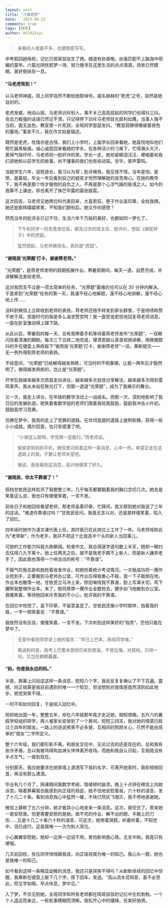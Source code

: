 ```yaml
---
layout: post
title: "六载若梦"
date:   2023-06-22
comments: true
tags: [随笔]
author: NY2025xyc
---
```


> 来看的人或是不多，也便随意写写。

中考假回趟母校，记忆已斑斑驳驳生了锈。楼道有些昏暗，丝毫匹配不上脑海中明媚的童年。六载光阴恍若梦一场，努力搜寻在这里生活的点点滴滴，场景已然模糊，美好倒尚存一息。

#### “马老虎驾到！”

以马老师神威，班上同学自然不敢给她取绰号。威名赫赫的“老虎”之号，自然是她自封的。

老虎发威，地动山摇，马老师训斥别人，事不关己高高挂起的同学们也得抖三抖。攻击力极强的话语已然记不清，只记得停下训斥马老师目光犀利如鹰，当事人悔不当初，面无血色。教室里一片死寂，全班同学瑟瑟发抖。“教室寂静得像披着夜色的墓地。”事发不久，我在作文如是描述。

既然是老虎，性情亦是古怪。我们上小学时，上届学长回来看她，她喜悦地叫他们帮忙画黑板报。诚心诚意回来看她的学长，在各种活计的刁难下，忙得满头大汗，累得气喘吁吁。马老师则一脸奸诈的笑。学长一走，她却是眼泪汪汪，哽咽着和我们讲她和以前学生的故事，尚不懂事的我们也有些动容。言毕，掌声雷鸣。

当她学生六年，说短道长，我习以为常；批评嗔怪，我见怪不怪。当年是怕，是愤，是委屈，毕业一年后看到自己的蜕变才恍然理解她的良苦用心。在她的教导下，我不再是那个恃才傲物的自负之人，不再是那个心浮气躁的肤浅之人。如今的我算不上谦逊，却也离开了锋芒毕露的嚣张跋扈。

这次回去，马老师见她两位科代表回来，大喜若狂，卷子作业盖印章，全给我俩。她还是那样嬉嬉笑笑，不知我们辞别后，她又作何感想？

然而当年的批评全已记不住，生活六年千万般的美好，也都如同一梦化了。

> 下午和同学一同去食堂吃饭，聊及过去的班主任，她评价，想起《骆驼祥子》中的虎妞。
>
> 猛然想起，马老师微信名，真的是“虎妞”。

#### “谢雨辰‘光荣题’打卡，谢谢蒋老师。”

“光荣题”，是蒋老师发明的假期拓展作业。寒暑假期间，每天一道，自愿完成，并讲解解法发给老师。

这对我而言不过是一项太简单的任务，“光荣题”最难的也可以在 30 分钟内解决。于是拿到“光荣题”任务的第一天，我漫不经心地解题，漫不经心地讲解，漫不经心地上传……

没料到微信上立即收到老师的表扬，蒋老师还随手转发到家长群里，于是啧啧称赞不绝于耳。孩提时代的我是多么渴求赞赏呵！我一面受宠若惊地回复蒋老师消息，一面在卧室激动得上蹿下跳。

从此以后，寒暑假的每一天，总有我捧着手机等待着蒋老师发布“光荣题”，一双眼闪烁着清澈的期盼。每次三下五除二地完成，理清思路认真录视频讲解，用微微颤抖的手在键盘上熟练敲下“谢雨辰‘光荣题’打卡，谢谢蒋老师”一话，果断提交——无一例外得到蒋老师的表扬。

不经意间，“光荣题”已经解得越发熟练，可当时的不明事理，让我一两年后才豁然明了，做得越发熟练的，岂止是“光荣题”。

开学后我越来越多次昂首走向讲台，越来越多次自信分享解法，越来越多次得到雷鸣掌声。我从未站在聚光灯下，但那一道道“光荣题”，成为了我展示的舞台。

又一次，我走上讲台，在年级的数学活动上一战成名。而那一次，深刻地影响了我日后的发展轨迹。她笑着看数学组的老师们围着我给我鼓励，鼓励我冲击小升初，鼓励我学习竞赛。

仿佛在梦中，我真的走上了竞赛的道路。在坎坷迤逦的道路上披荆斩棘，获得一些小小成就，偶尔回首，也只有感激了吧。

> “小谢这么聪明，学竞赛一定能行。”蒋老师说。
>
> 偷偷拿到妈妈手机，微信里闪烁着这样一条消息，心中一热。希望正走在这道路上的我，不要让老师失望吧。
>
> 据说，我爸看到这消息，高兴地傻笑了好久。

#### “谢雨辰，你太不靠谱了！”

搭档甘依民这样批评了我整整三年，几乎每天都要戳着我的胸口念叨几次。她总是笑着这么说，我也只有傻傻笑着，一言不发。

前些日子和她回校看望老师，帮老师盖着印章，忙碌间，我又聊到她对我说了三年的这话。“难道你靠谱过吗？”甘依民反问。我竟无言以对，还是那样傻笑着，陷入了回忆。

四年级时她作为语文课代表上任，其时我已在此岗位上工作了一年。马老师戏称此为“老带新”，作为老手，我并不把这个比我高半个头的新人当回事儿。

可她的工作能力叫我大跌眼镜。检查作文，我总得逐字逐句数上半天，她却一眼扫去估得八九不离十。她上任两天之后，就不是我老手瞧不上新人，而是新人嫌弃老手了。因此我也落得一个响当当的称号：“不靠谱”。

不服气的我总是和她抢着收发作业，和她抢着统计考试情况。一次我成功将一摞作业抢到手，正要搬到马老师办公室，可作业压得我重心不稳，我一下子栽倒在地，作业本也散落一地。甘依民立马冲上来，照旧嗔怪我不靠谱，脸上写满关切，弯下腰帮我整理作业本。末了，她将厚厚一摞作业全数抢去，健步如飞地搬到办公室。我傻笑着，等待她回来斥责我的不小心，批评我的不靠谱。

在回忆中恍惚了，盖下印章，不留意盖歪了。甘依民还像小学时那样，拍着我的肩，一字一顿笑着说：“不靠谱。”

我依然没有反驳，傻傻笑着，一言不发。下次听到这样美好的“指责”，恐怕只能在梦中了。

> 无意中看到同学录上她的留言：“早日上巴本，再续同学缘。”
>
> 略讽刺的是，我考上巴蜀本部但仍来到南渝，不曾后悔。对搭档，只得一句，又岂在朝朝暮暮。

#### “妈，你是我永远的妈。”

半夜，屏幕上闪动这这样一条消息，短短八个字，我反反复复确认了不下百遍。震撼，向芷瑶算是我目前遇到的唯一一个知交，但没想到对我情感竟然深到如此地步。顿觉哭笑不得。

一时不知如何回复，于是陷入回忆中。

除却她出国一年，整整五年，却在六年级那年我才走近她，相知恨晚。五升六的暑假学校组织研学，两人被家长安排到了一个房间。短短三四天，我对她的情感已胜过三四年的朋友。一路上的说说笑笑不必多提，互相间的照顾关心，已然不能由简单的“朋友”二字所定义。

整个六年级，我们都形影不离。和朋友交往中，无论过去的还是现在的，总和我有些许矛盾，总以我被骂得狗血淋头悻悻离开收场。而她和我自认识起，互相竟没有半点生气，一直到现在。

分别那天，我应她要求在她家墙上潇洒写下我的名字，可离开她家时，我却频频回首，再没有那么潇洒。

毕业有几个月了，网课期间我数学考砸，情绪顿时崩溃，晚上十点钟在微信上向她诉苦。隔着屏幕我也能感到向芷瑶的局促，她不住地安慰着我，六十秒的语音，发了十几二十条。看到消息我心中猛然一暖，不快已然灰飞烟灭，我不停地感谢她。

微信上静默了五六分钟，她才极其小心地发来一条消息。这次，我怔住了。原来她一直安慰我，但更需要安慰的是她。做不完的作业、解不出的题、手腕上的刀伤……又是十几二十条六十秒的语音，可这次，她带着哭腔。听着听着，不知觉中，泪已成行。这是我唯一一次为别人哭泣。

小心翼翼安慰她，她却一边哭一边说不用，害怕影响我心情。无言半晌，我竟只有哽咽。

几天前回校，有位同学悄悄跟我说，向芷瑶视我为唯一的知己。我心头一颤，她也是我唯一的知己。

如今看到这样一条略显幼稚的消息，我还只是哭笑不得吗？从断断续续的回忆中惊醒，我果断在键盘上敲下几个字。按下回车，发送。“高山流水觅知音，虽不必至此，但见字如晤。早点休息，梦中见。”

入了梦，不仅见到她，全班同学和所有老师都在斑斑驳驳的记忆中生机勃勃。一个个人遥远而亲近，一桩桩事模糊而清晰。我松开心中的缰绳，任美好驰骋。
